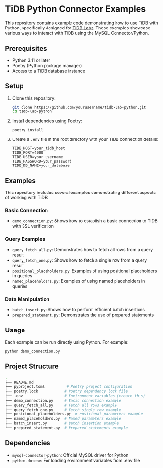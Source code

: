 # TiDB Python Connector Examples

This repository contains example code demonstrating how to use TiDB with Python, specifically designed for [TiDB Labs](https://labs.tidb.io). These examples showcase various ways to interact with TiDB using the MySQL Connector/Python.

## Prerequisites

- Python 3.11 or later
- Poetry (Python package manager)
- Access to a TiDB database instance

## Setup

1. Clone this repository:

   ```bash
   git clone https://github.com/yourusername/tidb-lab-python.git
   cd tidb-lab-python
   ```

2. Install dependencies using Poetry:

   ```bash
   poetry install
   ```

3. Create a `.env` file in the root directory with your TiDB connection details:

   ```properties
   TIDB_HOST=your_tidb_host
   TIDB_PORT=4000
   TIDB_USER=your_username
   TIDB_PASSWORD=your_password
   TIDB_DB_NAME=your_database
   ```

## Examples

This repository includes several examples demonstrating different aspects of working with TiDB:

### Basic Connection

- `demo_connection.py`: Shows how to establish a basic connection to TiDB with SSL verification

### Query Examples

- `query_fetch_all.py`: Demonstrates how to fetch all rows from a query result
- `query_fetch_one.py`: Shows how to fetch a single row from a query result
- `positional_placeholders.py`: Examples of using positional placeholders in queries
- `named_placeholders.py`: Examples of using named placeholders in queries

### Data Manipulation

- `batch_insert.py`: Shows how to perform efficient batch insertions
- `prepared_statement.py`: Demonstrates the use of prepared statements

## Usage

Each example can be run directly using Python. For example:

```bash
python demo_connection.py
```

## Project Structure

```bash
.
├── README.md
├── pyproject.toml          # Poetry project configuration
├── poetry.lock            # Poetry dependency lock file
├── .env                   # Environment variables (create this)
├── demo_connection.py     # Basic connection example
├── query_fetch_all.py     # Fetch all rows example
├── query_fetch_one.py     # Fetch single row example
├── positional_placeholders.py  # Positional parameters example
├── named_placeholders.py  # Named parameters example
├── batch_insert.py        # Batch insertion example
└── prepared_statement.py  # Prepared statements example
```

## Dependencies

- `mysql-connector-python`: Official MySQL driver for Python
- `python-dotenv`: For loading environment variables from .env file
